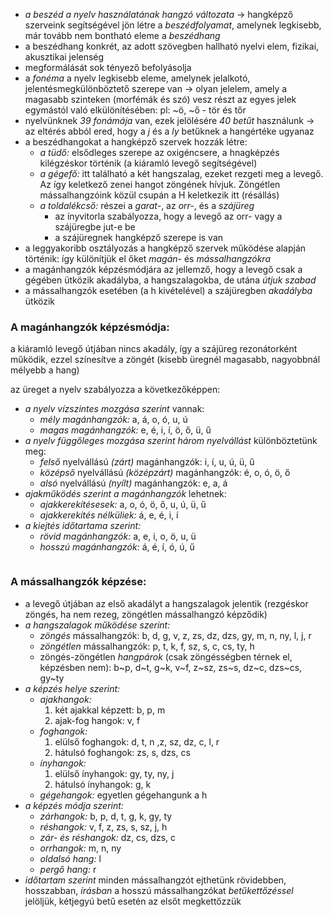  - *a beszéd a nyelv használatának hangzó változata* → hangképző szerveink segítségével jön létre a *beszédfolyamat*, amelynek legkisebb, már tovább nem bontható eleme a *beszédhang*
 - a beszédhang konkrét, az adott szövegben hallható nyelvi elem, fizikai, akusztikai jelenség
 - megformálását sok tényező befolyásolja
 - a *fonéma* a nyelv legkisebb eleme, amelynek jelalkotó, jelentésmegkülönböztető szerepe van → olyan jelelem, amely a magasabb szinteken (morfémák és szó) vesz részt az egyes jelek egymástól való elkülönítésében: pl: ~ö, ~ő - tör és tőr
 - nyelvünknek *39 fonámája* van, ezek jelölésére *40 betűt* használunk → az eltérés abból ered, hogy a *j* és a *ly* betűknek a hangértéke ugyanaz
 - a beszédhangokat a hangképző szervek hozzák létre:
   + *a tüdő:* elsődleges szerepe az oxigéncsere, a hnagképzés kilégzéskor történik (a kiáramló levegő segítségével)
   + *a gégefő:* itt található a két hangszalag, ezeket rezgeti meg a levegő. Az így keletkező zenei hangot zöngének hívjuk. Zöngétlen mássalhangzóink közül csupán a H keletkezik itt (résállás)
   + *a toldalékcső:* részei a *garat-*, az *orr-*, és a *szájüreg*
     - az ínyvitorla szabályozza, hogy a levegő az orr- vagy a szájüregbe jut-e be
     - a szájüregnek hangképző szerepe is van
 - a leggyakoribb osztályozás a hangképző szervek működése alapján történik: így különítjük el őket *magán-* és *mássalhangzókra*
 - a magánhangzók képzésmódjára az jellemző, hogy a levegő csak a gégében ütközik akadályba, a hangszalagokba, de utána *útjuk szabad*
 - a mássalhangzók esetében (a h kivételével) a szájüregben *akadályba* ütközik

### A magánhangzók képzésmódja:

a kiáramló levegő útjában nincs akadály, így a szájüreg rezonátorként működik, ezzel színesítve a zöngét (kisebb üregnél magasabb, nagyobbnál mélyebb a hang)

az üreget a nyelv szabályozza a következőképpen:

 - *a nyelv vízszintes mozgása szerint* vannak:
   + *mély magánhangzók:* a, á, o, ó, u, ú
   + *magas magánhangzók:* e, é, i, í, ö, ő, ü, ű
 - *a nyelv függőleges mozgása szerint három nyelvállást* különböztetünk meg:
   + *felső* nyelvállású *(zárt)* magánhangzók: i, í, u, ú, ü, ű
   + *középső* nyelvállású *(középzárt)* magánhangzók: é, o, ó, ö, ő
   + *alsó* nyelvállású *(nyílt)* magánhangzók: e, a, á
 - *ajakműködés szerint a magánhangzók* lehetnek:
   + *ajakkerekítésesek:* a, o, ó, ö, ő, u, ú, ü, ű
   + *ajakkerekítés nélküliek:* á, e, é, i, í
 - *a kiejtés időtartama szerint:*
   + *rövid magánhangzók:* a, e, i, o, ö, u, ü
   + *hosszú magánhangzók:* á, é, í, ó, ú, ű

![]()

### A mássalhangzók képzése:

 - a levegő útjában az első akadályt a hangszalagok jelentik (rezgéskor zöngés, ha nem rezeg, zöngétlen mássalhangzó képződik)
 - *a hangszalagok működése szerint:*
   + *zöngés* mássalhangzók: b, d, g, v, z, zs, dz, dzs, gy, m, n, ny, l, j, r
   + *zöngétlen* mássalhangzók: p, t, k, f, sz, s, c, cs, ty, h
   + zöngés-zöngétlen *hangpárok* (csak zöngésségben térnek el, képzésben nem): b~p, d~t, g~k, v~f, z~sz, zs~s, dz~c, dzs~cs, gy~ty
 - *a képzés helye szerint:*
   + *ajakhangok:*
     1. két ajakkal képzett: b, p, m
     2. ajak-fog hangok: v, f
   + *foghangok:*
     1. elülső foghangok: d, t, n ,z, sz, dz, c, l, r
     2. hátulsó foghangok: zs, s, dzs, cs
   + *ínyhangok:*
     1. elülső ínyhangok: gy, ty, ny, j
     2. hátulsó ínyhangok: g, k
   + *gégehangok:* egyetlen gégehangunk a h
 - *a képzés módja szerint:*
   + *zárhangok:* b, p, d, t, g, k, gy, ty
   + *réshangok:* v, f, z, zs, s, sz, j, h
   + *zár- és réshangok:* dz, cs, dzs, c
   + *orrhangok:* m, n, ny
   + *oldalsó hang:* l
   + *pergő hang:* r
 - *időtartam szerint* minden mássalhangzót ejthetünk rövidebben, hosszabban, *írásban* a hosszú mássalhangzókat *betűkettőzéssel* jelöljük, kétjegyú betű esetén az elsőt megkettőzzük

